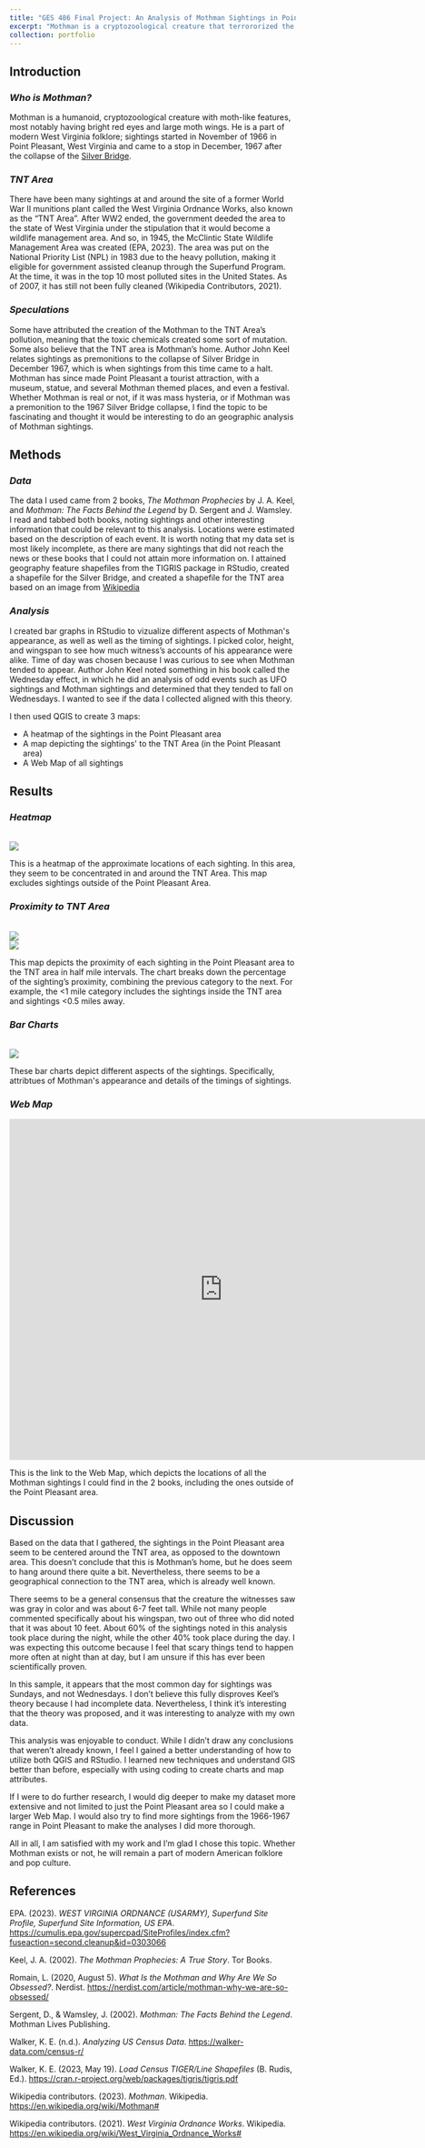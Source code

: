 ```yaml
---
title: "GES 486 Final Project: An Analysis of Mothman Sightings in Point Pleasant, WV from 1966-1967"
excerpt: "Mothman is a cryptozoological creature that terrororized the citizens of Point Pleasant, WV and surrounding areas between 1966-1967. Here, I present an analysis of the sighings I could find information about. Image of Mothman Statue in Point Pleasant from [The Charleston Gazette](https://www.wvgazettemail.com/arts_and_entertainment/annual-mothman-festival-makes-point-pleasant-a-paranormal-paradise-this-weekend/article_1a0652dc-d480-5c2e-809a-5db33dd90f7d.html) <br/><img src='/images/mothman_statue.jpg'>"
collection: portfolio
---
```

## **Introduction**

### ***Who is Mothman?***

Mothman is a humanoid, cryptozoological creature with moth-like features, most notably having bright red eyes and large moth wings. He is a part of modern West Virginia folklore; sightings started in November of 1966 in Point Pleasant, West Virginia and came to a stop in December, 1967 after the collapse of the [Silver Bridge]( https://en.wikipedia.org/wiki/Silver_Bridge).

### ***TNT Area***

There have been many sightings at and around the site of a former World War II munitions plant called the West Virginia Ordnance Works, also known as the “TNT Area”. After WW2 ended, the government deeded the area to the state of West Virginia under the stipulation that it would become a wildlife management area. And so, in 1945, the McClintic State Wildlife Management Area was created (EPA, 2023). The area was put on the National Priority List (NPL) in 1983 due to the heavy pollution, making it eligible for government assisted cleanup through the Superfund Program. At the time, it was in the top 10 most polluted sites in the United States. As of 2007, it has still not been fully cleaned (Wikipedia Contributors, 2021).

### ***Speculations***

Some have attributed the creation of the Mothman to the TNT Area’s pollution, meaning that the toxic chemicals created some sort of mutation. Some also believe that the TNT area is Mothman’s home. Author John Keel relates sightings as premonitions to the collapse of Silver Bridge in December 1967, which is when sightings from this time came to a halt. Mothman has since made Point Pleasant a tourist attraction, with a museum, statue, and several Mothman themed places, and even a festival. 
Whether Mothman is real or not, if it was mass hysteria, or if Mothman was a premonition to the 1967 Silver Bridge collapse, I find the topic to be fascinating and thought it would be interesting to do an geographic analysis of Mothman sightings.

## **Methods**

### ***Data***

The data I used came from 2 books, *The Mothman Prophecies* by J. A. Keel, and *Mothman: The Facts Behind the Legend* by D. Sergent and J. Wamsley. I read and tabbed both books, noting sightings and other interesting information that could be relevant to this analysis. Locations were estimated based on the description of each event. It is worth noting that my data set is most likely incomplete, as there are many sightings that did not reach the news or these books that I could not attain more information on. I attained geography feature shapefiles from the TIGRIS package in RStudio, created a shapefile for the Silver Bridge, and created a shapefile for the TNT area based on an image from [Wikipedia](https://en.wikipedia.org/wiki/West_Virginia_Ordnance_Works#)

### ***Analysis***

I created bar graphs in RStudio to vizualize different aspects of Mothman's appearance, as well as well as the timing of sightings. I picked color, height, and wingspan to see how much witness’s accounts of his appearance were alike. Time of day was chosen because I was curious to see when Mothman tended to appear. Author John Keel noted something in his book called the Wednesday effect, in which he did an analysis of odd events such as UFO sightings and Mothman sightings and determined that they tended to fall on Wednesdays. I wanted to see if the data I collected aligned with this theory.

I then used QGIS to create 3 maps:
- A heatmap of the sightings in the Point Pleasant area
- A map depicting the sightings' to the TNT Area (in the Point Pleasant area)
- A Web Map of all sightings

## **Results**

### ***Heatmap***
<br/><img src='/images/mothman_heatmap.jpeg'>

This is a heatmap of the approximate locations of each sighting. In this area, they seem to be concentrated in and around the TNT Area. This map excludes sightings outside of the Point Pleasant Area.

### ***Proximity to TNT Area***
<br/><img src='/images/mothman_proximity_map.jpeg'>
<br/><img src='/images/mothman_proximity_chart.png'>

This map depicts the proximity of each sighting in the Point Pleasant area to the TNT area in half mile intervals. The chart breaks down the percentage of the sighting’s proximity, combining the previous category to the next. For example, the <1 mile category includes the sightings inside the TNT area and sightings <0.5 miles away.

### ***Bar Charts***
<br/><img src='/images/mothman_chart_layout.jpg'>

These bar charts depict different aspects of the sightings. Specifically, attribtues of Mothman's appearance and details of the timings of sightings.

### ***Web Map***
<iframe src="https://srhjhnsn.github.io/portfolio/mothman_webmap/index.html" width="750" height="600" style="border:0" allowfullscreen></iframe>

This is the link to the Web Map, which depicts the locations of all the Mothman sightings I could find in the 2 books, including the ones outside of the Point Pleasant area.

## **Discussion**

Based on the data that I gathered, the sightings in the Point Pleasant area seem to be centered around the TNT area, as opposed to the downtown area. This doesn’t conclude that this is Mothman’s home, but he does seem to hang around there quite a bit. Nevertheless, there seems to be a geographical connection to the TNT area, which is already well known.

There seems to be a general consensus that the creature the witnesses saw was gray in color and was about 6-7 feet tall. While not many people commented specifically about his wingspan, two out of three who did noted that it was about 10 feet. About 60% of the sightings noted in this analysis took place during the night, while the other 40% took place during the day. I was expecting this outcome because I feel that scary things tend to happen more often at night than at day, but I am unsure if this has ever been scientifically proven.

In this sample, it appears that the most common day for sightings was Sundays, and not Wednesdays. I don’t believe this fully disproves Keel’s theory because I had incomplete data. Nevertheless, I think it’s interesting that the theory was proposed, and it was interesting to analyze with my own data.

This analysis was enjoyable to conduct. While I didn’t draw any conclusions that weren’t already known, I feel I gained a better understanding of how to utilize both QGIS and RStudio. I learned new techniques and understand GIS better than before, especially with using coding to create charts and map attributes.

If I were to do further research, I would dig deeper to make my dataset more extensive and not limited to just the Point Pleasant area so I could make a larger Web Map. I would also try to find more sightings from the 1966-1967 range in Point Pleasant to make the analyses I did more thorough.

All in all, I am satisfied with my work and I’m glad I chose this topic. Whether Mothman exists or not, he will remain a part of modern American folklore and pop culture. 

## **References**

EPA. (2023). *WEST VIRGINIA ORDNANCE (USARMY), Superfund Site Profile, Superfund Site Information, US EPA*. https://cumulis.epa.gov/supercpad/SiteProfiles/index.cfm?fuseaction=second.cleanup&id=0303066

Keel, J. A. (2002). *The Mothman Prophecies: A True Story*. Tor Books.

Romain, L. (2020, August 5). *What Is the Mothman and Why Are We So Obsessed?*. Nerdist. https://nerdist.com/article/mothman-why-we-are-so-obsessed/

Sergent, D., & Wamsley, J. (2002). *Mothman: The Facts Behind the Legend*. Mothman Lives Publishing.

Walker, K. E. (n.d.). *Analyzing US Census Data*. https://walker-data.com/census-r/

Walker, K. E. (2023, May 19). *Load Census TIGER/Line Shapefiles* (B. Rudis, Ed.). https://cran.r-project.org/web/packages/tigris/tigris.pdf

Wikipedia contributors. (2023). *Mothman*. Wikipedia. https://en.wikipedia.org/wiki/Mothman#

Wikipedia contributors. (2021). *West Virginia Ordnance Works*. Wikipedia. https://en.wikipedia.org/wiki/West_Virginia_Ordnance_Works#
